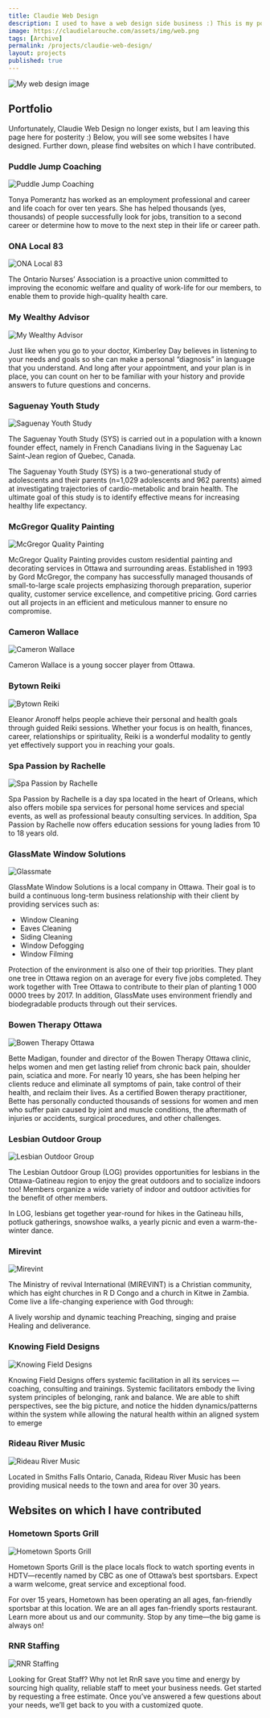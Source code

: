 ```yaml
---
title: Claudie Web Design
description: I used to have a web design side business :) This is my portfolio
image: https://claudielarouche.com/assets/img/web.png
tags: [Archive]
permalink: /projects/claudie-web-design/
layout: projects
published: true
---
```


<link rel="stylesheet" href="{{ "/assets/css/custom.css" | relative_url }}">

![My web design image](/assets/img/cropped-cropped-web-400894.jpg)

## Portfolio
Unfortunately, Claudie Web Design no longer exists, but I am leaving this page here for posterity :) Below, you will see some websites I have designed. Further down, please find websites on which I have contributed. 

### Puddle Jump Coaching

![Puddle Jump Coaching](/assets/img/puddlejumpcoaching.png)

Tonya Pomerantz has worked as an employment professional and career and life coach for over ten years. She has helped thousands (yes, thousands) of people successfully look for jobs, transition to a second career or determine how to move to the next step in their life or career path.

### ONA Local 83

![ONA Local 83](/assets/img/onalocal83.png)

The Ontario Nurses’ Association is a proactive union committed to improving the economic welfare and quality of work-life for our members, to enable them to provide high-quality health care.

### My Wealthy Advisor

![My Wealthy Advisor](/assets/img/mywealthyadvisor.png)

Just like when you go to your doctor, Kimberley Day believes in listening to your needs and goals so she can make a personal “diagnosis” in language that you understand. And long after your appointment, and your plan is in place, you can count on her to be familiar with your history and provide answers to future questions and concerns.

### Saguenay Youth Study

![Saguenay Youth Study](/assets/img/Saguenay-Youth-Study.jpg)

The Saguenay Youth Study (SYS) is carried out in a population with a known founder effect, namely in French Canadians living in the Saguenay Lac Saint-Jean region of Quebec, Canada.

The Saguenay Youth Study (SYS) is a two-generational study of adolescents and their parents (n=1,029 adolescents and 962 parents) aimed at investigating trajectories of cardio-metabolic and brain health. The ultimate goal of this study is to identify effective means for increasing healthy life expectancy.

### McGregor Quality Painting

![McGregor Quality Painting](/assets/img/mcgregorpainting.png)

McGregor Quality Painting provides custom residential painting and decorating services in Ottawa and surrounding areas. Established in 1993 by Gord McGregor, the company has successfully managed thousands of small-to-large scale projects emphasizing thorough preparation, superior quality, customer service excellence, and competitive pricing. Gord carries out all projects in an efficient and meticulous manner to ensure no compromise.

### Cameron Wallace

![Cameron Wallace](/assets/img/cameronwallace.png)

Cameron Wallace is a young soccer player from Ottawa.

### Bytown Reiki

![Bytown Reiki](/assets/img/bytownreiki.png)

Eleanor Aronoff helps people achieve their personal and health goals through guided Reiki sessions. Whether your focus is on health, finances, career, relationships or spirituality, Reiki is a wonderful modality to gently yet effectively support you in reaching your goals.

### Spa Passion by Rachelle

![Spa Passion by Rachelle](/assets/img/spapassionbyrachelle.png)

Spa Passion by Rachelle is a day spa located in the heart of Orleans, which also offers mobile spa services for personal home services and special events, as well as professional beauty consulting services. In addition, Spa Passion by Rachelle now offers education sessions for young ladies from 10 to 18 years old.

### GlassMate Window Solutions

![Glassmate](/assets/img/glassmate.png)

GlassMate Window Solutions is a local company in Ottawa. Their goal is to build a continuous long-term business relationship with their client by providing services such as:

- Window Cleaning
- Eaves Cleaning
- Siding Cleaning
- Window Defogging
- Window Filming

Protection of the environment is also one of their top priorities. They plant one tree in Ottawa region on an average for every five jobs completed. They work together with Tree Ottawa to contribute to their plan of planting 1 000 0000 trees by 2017. In addition, GlassMate uses environment friendly and biodegradable products through out their services.

### Bowen Therapy Ottawa

![Bowen Therapy Ottawa](/assets/img/bowentherapyottawa.png)

Bette Madigan, founder and director of the Bowen Therapy Ottawa clinic, helps women and men get lasting relief from chronic back pain, shoulder pain, sciatica and more. For nearly 10 years, she has been helping her clients reduce and eliminate all symptoms of pain, take control of their health, and reclaim their lives. As a certified Bowen therapy practitioner, Bette has personally conducted thousands of sessions for women and men who suffer pain caused by joint and muscle conditions, the aftermath of injuries or accidents, surgical procedures, and other challenges.

### Lesbian Outdoor Group

![Lesbian Outdoor Group](/assets/img/lesbianoutdoorgroup.png)

The Lesbian Outdoor Group (LOG) provides opportunities for lesbians in the Ottawa-Gatineau region to enjoy the great outdoors and to socialize indoors too! Members organize a wide variety of indoor and outdoor activities for the benefit of other members.

In LOG, lesbians get together year-round for hikes in the Gatineau hills, potluck gatherings, snowshoe walks, a yearly picnic and even a warm-the-winter dance.

### Mirevint

![Mirevint](/assets/img/mirevint.png)

The Ministry of revival International (MIREVINT) is a Christian community, which has eight churches in R D Congo and a church in Kitwe in Zambia. Come live a life-changing experience with God through:

A lively worship and dynamic teaching
Preaching, singing and praise
Healing and deliverance.

### Knowing Field Designs

![Knowing Field Designs](/assets/img/knowingfielddesigns.png)

Knowing Field Designs offers systemic facilitation in all its services —coaching, consulting and trainings. Systemic facilitators embody the living system principles of belonging, rank and balance. We are able to shift perspectives, see the big picture, and notice the hidden dynamics/patterns within the system while allowing the natural health within an aligned system to emerge

### Rideau River Music

![Rideau River Music](/assets/img/rideaurivermusic.png)

Located in Smiths Falls Ontario, Canada, Rideau River Music has been providing musical needs to the town and area for over 30 years.

## Websites on which I have contributed

### Hometown Sports Grill

![Hometown Sports Grill](/assets/img/hometownsportsgrill.png)

Hometown Sports Grill is the place locals flock to watch sporting events in HDTV—recently named by CBC as one of Ottawa’s best sportsbars. Expect a warm welcome, great service and exceptional food.

For over 15 years, Hometown has been operating an all ages, fan-friendly sportsbar at this location. We are an all ages fan-friendly sports restaurant. Learn more about us and our community. Stop by any time—the big game is always on!

### RNR Staffing

![RNR Staffing](/assets/img/rnrstaffing.png)

Looking for Great Staff?
Why not let RnR save you time and energy by sourcing high quality, reliable staff to meet your business needs. Get started by requesting a free estimate. Once you’ve answered a few questions about your needs, we’ll get back to you with a customized quote.
